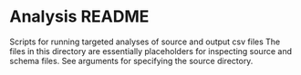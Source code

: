 # Analysis README
Scripts for running targeted analyses of source and output csv files
The files in this directory are essentially placeholders for inspecting source and schema files. See arguments for specifying the source directory.


